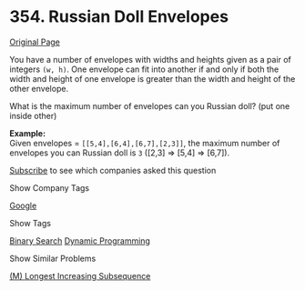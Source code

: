 # 354. Russian Doll Envelopes

[Original Page](https://leetcode.com/problems/russian-doll-envelopes/)

You have a number of envelopes with widths and heights given as a pair of integers `(w, h)`. One envelope can fit into another if and only if both the width and height of one envelope is greater than the width and height of the other envelope.

What is the maximum number of envelopes can you Russian doll? (put one inside other)

**Example:**  
Given envelopes = `[[5,4],[6,4],[6,7],[2,3]]`, the maximum number of envelopes you can Russian doll is `3` ([2,3] => [5,4] => [6,7]).

<div>

[Subscribe](/subscribe/) to see which companies asked this question

</div>

<div>

<div id="company_tags" class="btn btn-xs btn-warning">Show Company Tags</div>

<span class="hidebutton">[Google](/company/google/)</span></div>

<div>

<div id="tags" class="btn btn-xs btn-warning">Show Tags</div>

<span class="hidebutton">[Binary Search](/tag/binary-search/) [Dynamic Programming](/tag/dynamic-programming/)</span></div>

<div>

<div id="similar" class="btn btn-xs btn-warning">Show Similar Problems</div>

<span class="hidebutton">[(M) Longest Increasing Subsequence](/problems/longest-increasing-subsequence/)</span></div>